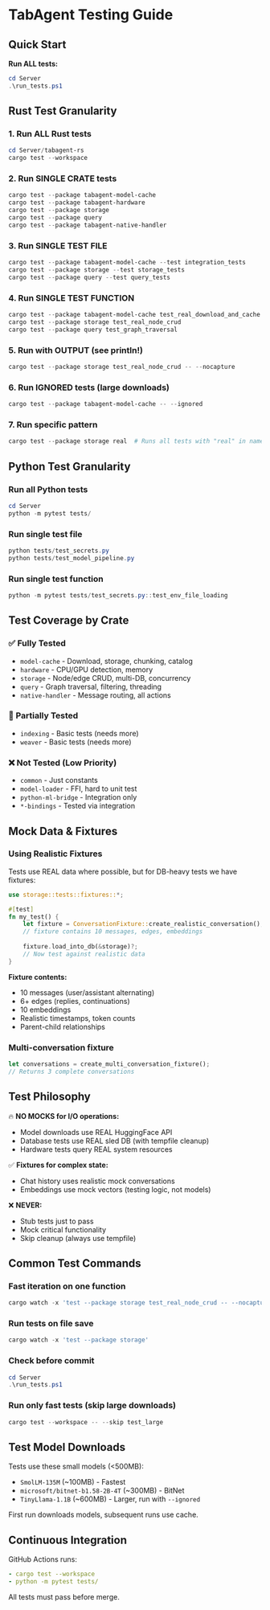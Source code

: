 # TabAgent Testing Guide

## Quick Start

**Run ALL tests:**
```powershell
cd Server
.\run_tests.ps1
```

## Rust Test Granularity

### 1. Run ALL Rust tests
```powershell
cd Server/tabagent-rs
cargo test --workspace
```

### 2. Run SINGLE CRATE tests
```powershell
cargo test --package tabagent-model-cache
cargo test --package tabagent-hardware
cargo test --package storage
cargo test --package query
cargo test --package tabagent-native-handler
```

### 3. Run SINGLE TEST FILE
```powershell
cargo test --package tabagent-model-cache --test integration_tests
cargo test --package storage --test storage_tests
cargo test --package query --test query_tests
```

### 4. Run SINGLE TEST FUNCTION
```powershell
cargo test --package tabagent-model-cache test_real_download_and_cache
cargo test --package storage test_real_node_crud
cargo test --package query test_graph_traversal
```

### 5. Run with OUTPUT (see println!)
```powershell
cargo test --package storage test_real_node_crud -- --nocapture
```

### 6. Run IGNORED tests (large downloads)
```powershell
cargo test --package tabagent-model-cache -- --ignored
```

### 7. Run specific pattern
```powershell
cargo test --package storage real  # Runs all tests with "real" in name
```

## Python Test Granularity

### Run all Python tests
```powershell
cd Server
python -m pytest tests/
```

### Run single test file
```powershell
python tests/test_secrets.py
python tests/test_model_pipeline.py
```

### Run single test function
```powershell
python -m pytest tests/test_secrets.py::test_env_file_loading
```

## Test Coverage by Crate

### ✅ Fully Tested
- `model-cache` - Download, storage, chunking, catalog
- `hardware` - CPU/GPU detection, memory
- `storage` - Node/edge CRUD, multi-DB, concurrency
- `query` - Graph traversal, filtering, threading
- `native-handler` - Message routing, all actions

### 🔶 Partially Tested  
- `indexing` - Basic tests (needs more)
- `weaver` - Basic tests (needs more)

### ❌ Not Tested (Low Priority)
- `common` - Just constants
- `model-loader` - FFI, hard to unit test
- `python-ml-bridge` - Integration only
- `*-bindings` - Tested via integration

## Mock Data & Fixtures

### Using Realistic Fixtures

Tests use REAL data where possible, but for DB-heavy tests we have fixtures:

```rust
use storage::tests::fixtures::*;

#[test]
fn my_test() {
    let fixture = ConversationFixture::create_realistic_conversation();
    // fixture contains 10 messages, edges, embeddings
    
    fixture.load_into_db(&storage)?;
    // Now test against realistic data
}
```

**Fixture contents:**
- 10 messages (user/assistant alternating)
- 6+ edges (replies, continuations)
- 10 embeddings
- Realistic timestamps, token counts
- Parent-child relationships

### Multi-conversation fixture
```rust
let conversations = create_multi_conversation_fixture();
// Returns 3 complete conversations
```

## Test Philosophy

🔥 **NO MOCKS for I/O operations:**
- Model downloads use REAL HuggingFace API
- Database tests use REAL sled DB (with tempfile cleanup)
- Hardware tests query REAL system resources

✅ **Fixtures for complex state:**
- Chat history uses realistic mock conversations
- Embeddings use mock vectors (testing logic, not models)

❌ **NEVER:**
- Stub tests just to pass
- Mock critical functionality
- Skip cleanup (always use tempfile)

## Common Test Commands

### Fast iteration on one function
```powershell
cargo watch -x 'test --package storage test_real_node_crud -- --nocapture'
```

### Run tests on file save
```powershell
cargo watch -x 'test --package storage'
```

### Check before commit
```powershell
cd Server
.\run_tests.ps1
```

### Run only fast tests (skip large downloads)
```powershell
cargo test --workspace -- --skip test_large
```

## Test Model Downloads

Tests use these small models (<500MB):
- `SmolLM-135M` (~100MB) - Fastest
- `microsoft/bitnet-b1.58-2B-4T` (~300MB) - BitNet
- `TinyLlama-1.1B` (~600MB) - Larger, run with `--ignored`

First run downloads models, subsequent runs use cache.

## Continuous Integration

GitHub Actions runs:
```yaml
- cargo test --workspace
- python -m pytest tests/
```

All tests must pass before merge.

